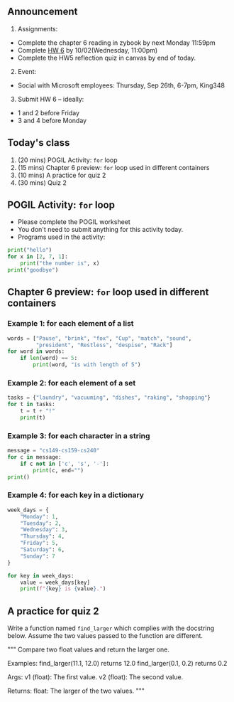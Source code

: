## Announcement
1. Assignments:
- Complete the chapter 6 reading in zybook by next Monday 11:59pm
- Complete [HW 6](https://w3.cs.jmu.edu/cs149/f24/hw/hw6/) by 10/02(Wednesday, 11:00pm)
- Complete the HW5 reflection quiz in canvas by end of today. 
2. Event: 
- Social with Microsoft employees: Thursday, Sep 26th, 6-7pm, King348
3. Submit HW 6 – ideally:
- 1 and 2 before Friday
- 3 and 4 before Monday


## Today's class
1. (20 mins) POGIL Activity: `for` loop
2. (15 mins) Chapter 6 preview: `for` loop used in different containers
4. (10 mins) A practice for quiz 2
5. (30 mins) Quiz 2

## POGIL Activity: `for` loop
- Please complete the POGIL worksheet
- You don't need to submit anything for this activity today.
- Programs used in the activity:

```python
print("hello")
for x in [2, 7, 1]:
    print("the number is", x)
print("goodbye")
```
## Chapter 6 preview: `for` loop used in different containers
### Example 1: for each element of a list

```python
words = ["Pause", "brink", "fox", "Cup", "match", "sound",
         "president", "Restless", "despise", "Rack"]
for word in words:
    if len(word) == 5:
        print(word, "is with length of 5")
```

### Example 2: for each element of a set

```python
tasks = {"laundry", "vacuuming", "dishes", "raking", "shopping"}
for t in tasks:
    t = t + "!"
    print(t)
```

### Example 3: for each character in a string

```python
message = "cs149-cs159-cs240"
for c in message:
    if c not in ['c', 's', '-']:
        print(c, end="")
print()
```

### Example 4: for each key in a dictionary

```python
week_days = {
    "Monday": 1,
    "Tuesday": 2,
    "Wednesday": 3,
    "Thursday": 4,
    "Friday": 5,
    "Saturday": 6,
    "Sunday": 7
}

for key in week_days:
    value = week_days[key]
    print(f"{key} is {value}.")
```

## A practice for quiz 2
Write a function named `find_larger` which complies with the docstring below. Assume the two values passed to the function are different.

"""
Compare two float values and return the larger one.

Examples:
    find_larger(11.1, 12.0) returns 12.0
    find_larger(0.1, 0.2) returns 0.2

Args:
    v1 (float): The first value.
    v2 (float): The second value.

Returns:
    float: The larger of the two values.
"""



